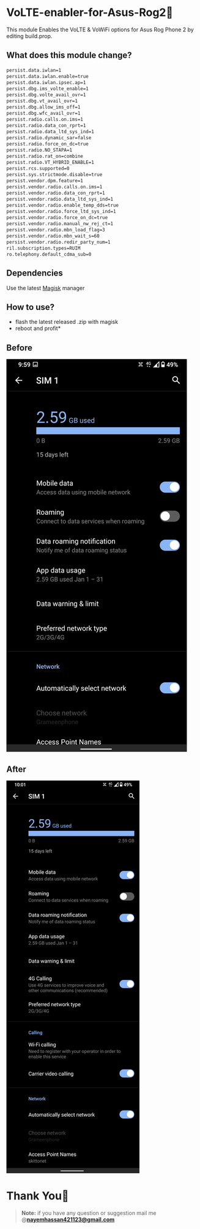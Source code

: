 # VoLTE-enabler-for-Asus-Rog2🍉
This module Enables the VoLTE &amp; VoWiFi options for Asus Rog Phone 2 by editing build.prop.

## What does this module change?
    persist.data.iwlan=1
    persist.data.iwlan.enable=true
    persist.data.iwlan.ipsec.ap=1
    persist.dbg.ims_volte_enable=1
    persist.dbg.volte_avail_ovr=1
    persist.dbg.vt_avail_ovr=1
    persist.dbg.allow_ims_off=1
    persist.dbg.wfc_avail_ovr=1
    persist.radio.calls.on.ims=1
    persist.radio.data_con_rprt=1
    persist.radio.data_ltd_sys_ind=1
    persist.radio.dynamic_sar=false
    persist.radio.force_on_dc=true
    persist.radio.NO_STAPA=1
    persist.radio.rat_on=combine
    persist.radio.VT_HYBRID_ENABLE=1
    persist.rcs.supported=0
    persist.sys.strictmode.disable=true
    persist.vendor.dpm.feature=1
    persist.vendor.radio.calls.on.ims=1
    persist.vendor.radio.data_con_rprt=1
    persist.vendor.radio.data_ltd_sys_ind=1
    persist.vendor.radio.enable_temp_dds=true
    persist.vendor.radio.force_ltd_sys_ind=1
    persist.vendor.radio.force_on_dc=true
    persist.vendor.radio.manual_nw_rej_ct=1
    persist.vendor.radio.mbn_load_flag=3
    persist.vendor.radio.mbn_wait_s=60
    persist.vendor.radio.redir_party_num=1
    ril.subscription.types=RUIM
    ro.telephony.default_cdma_sub=0
    
## Dependencies
Use the latest [Magisk](https://magiskmanager.com/) manager

## How to use?
 - flash the latest released .zip with magisk
 - reboot and profit*

## Before 
![](https://github.com/Nayemhasan/VoLTE-enabler-for-Asus-Rog2/blob/main/pics/before.jpg)

## After
![](https://github.com/Nayemhasan/VoLTE-enabler-for-Asus-Rog2/blob/main/pics/after.jpg)

# Thank You🍉
> **Note:** if you have any question or suggestion mail me @**nayemhassan421123@gmail.com** 
